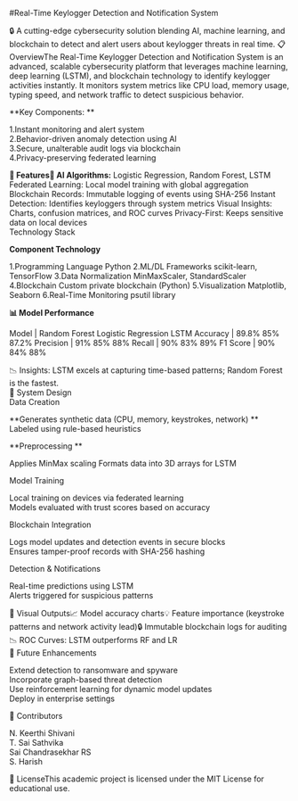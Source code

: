 #Real-Time Keylogger Detection and Notification System

🔒 A cutting-edge cybersecurity solution blending AI, machine learning, and blockchain to detect and alert users about keylogger threats in real time.
📋 OverviewThe Real-Time Keylogger Detection and Notification System is an advanced, scalable cybersecurity platform that leverages machine learning, deep learning (LSTM), and blockchain technology to identify keylogger activities instantly. It monitors system metrics like CPU load, memory usage, typing speed, and network traffic to detect suspicious behavior.

**Key Components:  **

1.Instant monitoring and alert system  
2.Behavior-driven anomaly detection using AI  
3.Secure, unalterable audit logs via blockchain  
4.Privacy-preserving federated learning

**🌟 Features🧠 AI Algorithms:**
Logistic Regression, Random Forest, LSTM
Federated Learning: Local model training with global aggregation
Blockchain Records: Immutable logging of events using SHA-256 
Instant Detection: Identifies keyloggers through system metrics
Visual Insights: Charts, confusion matrices, and ROC curves
Privacy-First: Keeps sensitive data on local devices  
Technology Stack  


**Component Technology**


1.Programming Language Python
2.ML/DL Frameworks scikit-learn, TensorFlow
3.Data Normalization    MinMaxScaler, StandardScaler
4.Blockchain  Custom private blockchain (Python)
5.Visualization Matplotlib, Seaborn
6.Real-Time Monitoring psutil library


**📊 Model Performance**


 
Model         |    Random Forest         Logistic Regression        LSTM
Accuracy      |     89.8%                       85%                  87.2%
Precision     |     91%                         85%                  88%
Recall        |     90%                         83%                  89%
F1 Score      |     90%                         84%                  88%


📉 Insights: LSTM excels at capturing time-based patterns; Random Forest is the fastest.  
🧩 System Design  
Data Creation  

**Generates synthetic data (CPU, memory, keystrokes, network) **
Labeled using rule-based heuristics

**Preprocessing  **

Applies MinMax scaling  Formats data into 3D arrays for LSTM

Model Training  

Local training on devices via federated learning  
Models evaluated with trust scores based on accuracy

Blockchain Integration  

Logs model updates and detection events in secure blocks  
Ensures tamper-proof records with SHA-256 hashing

Detection & Notifications  

Real-time predictions using LSTM  
Alerts triggered for suspicious patterns

📸 Visual Outputs📈 Model accuracy charts💡 Feature importance (keystroke patterns and network activity lead)🔒 Immutable blockchain logs for auditing📉 ROC Curves: LSTM outperforms RF and LR  
🚀 Future Enhancements  

Extend detection to ransomware and spyware  
Incorporate graph-based threat detection  
Use reinforcement learning for dynamic model updates  
Deploy in enterprise settings

📝 Contributors  

N. Keerthi Shivani  
T. Sai Sathvika  
Sai Chandrasekhar RS  
S. Harish

📜 LicenseThis academic project is licensed under the MIT License for educational use.
